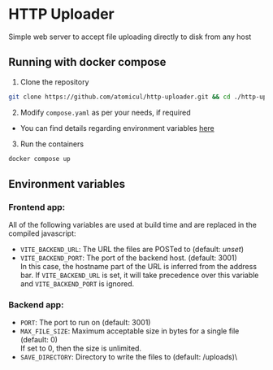# HTTP Uploader
Simple web server to accept file uploading directly to disk from any host

## Running with docker compose

1. Clone the repository
```bash
git clone https://github.com/atomicul/http-uploader.git && cd ./http-uploader
```
2. Modify `compose.yaml` as per your needs, if required
  - You can find details regarding environment variables [here](#environment-variables)
3. Run the containers
```bash
docker compose up
```

## Environment variables
### Frontend app:
All of the following variables are used at build time and are replaced in the compiled javascript:
  - `VITE_BACKEND_URL`: The URL the files are POSTed to (default: *unset*)
  - `VITE_BACKEND_PORT`: The port of the backend host. (default: 3001)\
    In this case, the hostname part of the URL is inferred from the address bar.
    If `VITE_BACKEND_URL` is set, it will take precedence over this variable and `VITE_BACKEND_PORT` is ignored.
### Backend app:
- `PORT`: The port to run on (default: 3001)
- `MAX_FILE_SIZE`: Maximum acceptable size in bytes for a single file (default: 0)\
  If set to 0, then the size is unlimited.
- `SAVE_DIRECTORY`: Directory to write the files to (default: /uploads)\
